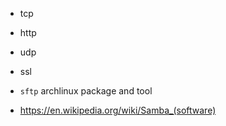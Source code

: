- tcp
- http
- udp
- ssl

- `sftp` archlinux package and tool

- https://en.wikipedia.org/wiki/Samba_(software)
